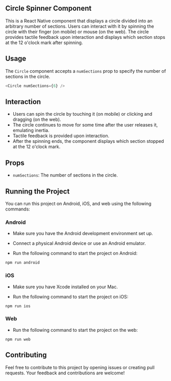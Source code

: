 
## Circle Spinner Component

This is a React Native component that displays a circle divided into an arbitrary number of sections.
Users can interact with it by spinning the circle with their finger (on mobile) or mouse (on the web).
The circle provides tactile feedback upon interaction and displays which section stops at the 12 o'clock mark after spinning.

## Usage

The `Circle` component accepts a `numSections` prop to specify the number of sections in the circle.

```javascript
<Circle numSections={6} />
```

## Interaction

- Users can spin the circle by touching it (on mobile) or clicking and dragging (on the web).
- The circle continues to move for some time after the user releases it, emulating inertia.
- Tactile feedback is provided upon interaction.
- After the spinning ends, the component displays which section stopped at the 12 o'clock mark.

## Props

- `numSections`: The number of sections in the circle.

## Running the Project
You can run this project on Android, iOS, and web using the following commands:

### Android
- Make sure you have the Android development environment set up.

- Connect a physical Android device or use an Android emulator.

- Run the following command to start the project on Android:

```
npm run android
```
### iOS
- Make sure you have Xcode installed on your Mac.

- Run the following command to start the project on iOS:
```
npm run ios
```

### Web
- Run the following command to start the project on the web:

```
npm run web
```
## Contributing

Feel free to contribute to this project by opening issues or creating pull requests. Your feedback and contributions are welcome!

